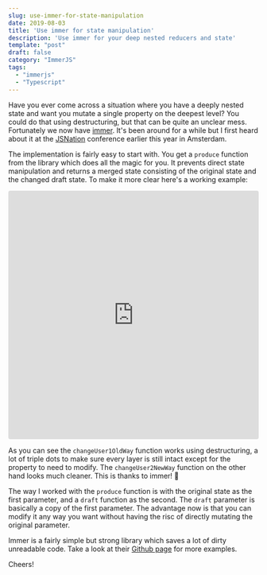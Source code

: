 ```yaml
---
slug: use-immer-for-state-manipulation
date: 2019-08-03
title: 'Use immer for state manipulation'
description: 'Use immer for your deep nested reducers and state'
template: "post"
draft: false
category: "ImmerJS"
tags:
  - "immerjs"
  - "Typescript"
---
```


Have you ever come across a situation where you have a deeply nested state and want you mutate a single property on the deepest level? You could do that using destructuring, but that can be quite an unclear mess. Fortunately we now have <a href="https://github.com/immerjs/immer" target="_blank" rel="noopener noreferrer">immer</a>. It's been around for a while but I first heard about it at the <a href="https://jsnation.com/" target="_blank" rel="noopener noreferrer">JSNation</a> conference earlier this year in Amsterdam.

The implementation is fairly easy to start with. You get a `produce` function from the library which does all the magic for you. It prevents direct state manipulation and returns a merged state consisting of the original state and the changed draft state. To make it more clear here's a working example:

<iframe src="https://codesandbox.io/embed/immer-example-dly36?fontsize=14&view=editor" title="immer-example-2" allow="geolocation; microphone; camera; midi; vr; accelerometer; gyroscope; payment; ambient-light-sensor; encrypted-media" style="width:100%; height:500px; border:0; border-radius: 4px; overflow:hidden;" sandbox="allow-modals allow-forms allow-popups allow-scripts allow-same-origin"></iframe>

As you can see the `changeUser1OldWay` function works using destructuring, a lot of triple dots to make sure every layer is still intact except for the property to need to modify. The `changeUser2NewWay` function on the other hand looks much cleaner. This is thanks to immer! 🎉 

The way I worked with the `produce` function is with the original state as the first parameter, and a `draft` function as the second. The `draft` parameter is basically a copy of the first parameter. The advantage now is that you can modify it any way you want without having the risc of directly mutating the original parameter. 

Immer is a fairly simple but strong library which saves a lot of dirty unreadable code. Take a look at their <a href="https://github.com/immerjs/immer" target="_blank" rel="noopener noreferrer">Github page</a> for more examples. 

Cheers!

